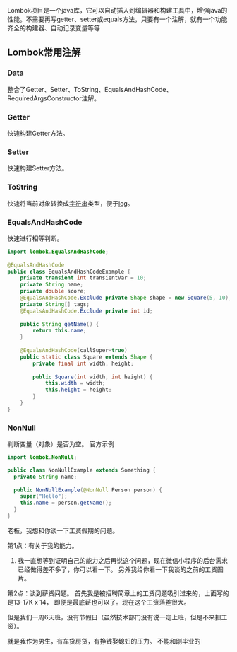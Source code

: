 Lombok项目是一个java库，它可以自动插入到编辑器和构建工具中，增强java的性能。不需要再写getter、setter或equals方法，只要有一个注解，就有一个功能齐全的构建器、自动记录变量等等


## Lombok常用注解
### Data

整合了Getter、Setter、ToString、EqualsAndHashCode、RequiredArgsConstructor注解。

### Getter

快速构建Getter方法。

### Setter

快速构建Setter方法。

### ToString

快速将当前对象转换成[字符串](https://baike.baidu.com/item/%E5%AD%97%E7%AC%A6%E4%B8%B2/1017763?fromModule=lemma_inlink)类型，便于[log](https://baike.baidu.com/item/log/39110?fromModule=lemma_inlink)。

### EqualsAndHashCode

快速进行相等判断。
```java
import lombok.EqualsAndHashCode;  
  
@EqualsAndHashCode  
public class EqualsAndHashCodeExample {  
    private transient int transientVar = 10;  
    private String name;  
    private double score;  
    @EqualsAndHashCode.Exclude private Shape shape = new Square(5, 10);  
    private String[] tags;  
    @EqualsAndHashCode.Exclude private int id;  
  
    public String getName() {  
        return this.name;  
    }  
  
    @EqualsAndHashCode(callSuper=true)  
    public static class Square extends Shape {  
        private final int width, height;  
  
        public Square(int width, int height) {  
            this.width = width;  
            this.height = height;  
        }  
    }  
}
```

### NonNull

判断变量（对象）是否为空。
官方示例
```java
import lombok.NonNull;

public class NonNullExample extends Something {
  private String name;
  
  public NonNullExample(@NonNull Person person) {
    super("Hello");
    this.name = person.getName();
  }
}
```






















老板，我想和你谈一下工资假期的问题。

第1点：有关于我的能力。
1. 我一直想等到证明自己的能力之后再说这个问题，现在微信小程序的后台需求已经做得差不多了，你可以看一下。
另外我给你看一下我谈的之前的工资图片。


第2点：谈到薪资问题。
首先我是被招聘简章上的工资问题吸引过来的，上面写的是13-17K x 14，
即便是最底薪也可以了。现在这个工资落差很大。

但是我们一周6天班，没有节假日（虽然技术部门没有说一定上班，但是不来扣工资）。


就是我作为男生，有车贷房贷，有挣钱娶媳妇的压力。
	不能和刚毕业的